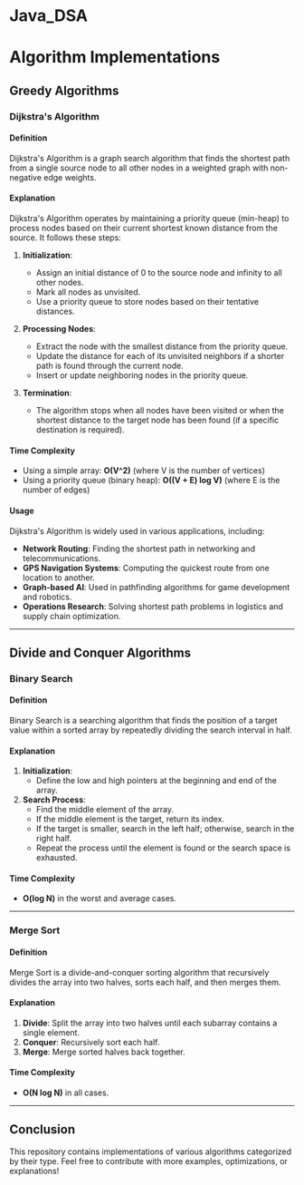 # Java_DSA

# Algorithm Implementations

## Greedy Algorithms

### Dijkstra's Algorithm

#### Definition
Dijkstra's Algorithm is a graph search algorithm that finds the shortest path from a single source node to all other nodes in a weighted graph with non-negative edge weights.

#### Explanation
Dijkstra's Algorithm operates by maintaining a priority queue (min-heap) to process nodes based on their current shortest known distance from the source. It follows these steps:

1. **Initialization**:
   - Assign an initial distance of 0 to the source node and infinity to all other nodes.
   - Mark all nodes as unvisited.
   - Use a priority queue to store nodes based on their tentative distances.

2. **Processing Nodes**:
   - Extract the node with the smallest distance from the priority queue.
   - Update the distance for each of its unvisited neighbors if a shorter path is found through the current node.
   - Insert or update neighboring nodes in the priority queue.

3. **Termination**:
   - The algorithm stops when all nodes have been visited or when the shortest distance to the target node has been found (if a specific destination is required).

#### Time Complexity
- Using a simple array: **O(V^2)** (where V is the number of vertices)
- Using a priority queue (binary heap): **O((V + E) log V)** (where E is the number of edges)

#### Usage
Dijkstra's Algorithm is widely used in various applications, including:
- **Network Routing**: Finding the shortest path in networking and telecommunications.
- **GPS Navigation Systems**: Computing the quickest route from one location to another.
- **Graph-based AI**: Used in pathfinding algorithms for game development and robotics.
- **Operations Research**: Solving shortest path problems in logistics and supply chain optimization.

---

## Divide and Conquer Algorithms

### Binary Search

#### Definition
Binary Search is a searching algorithm that finds the position of a target value within a sorted array by repeatedly dividing the search interval in half.

#### Explanation
1. **Initialization**:
   - Define the low and high pointers at the beginning and end of the array.
2. **Search Process**:
   - Find the middle element of the array.
   - If the middle element is the target, return its index.
   - If the target is smaller, search in the left half; otherwise, search in the right half.
   - Repeat the process until the element is found or the search space is exhausted.

#### Time Complexity
- **O(log N)** in the worst and average cases.

---

### Merge Sort

#### Definition
Merge Sort is a divide-and-conquer sorting algorithm that recursively divides the array into two halves, sorts each half, and then merges them.

#### Explanation
1. **Divide**: Split the array into two halves until each subarray contains a single element.
2. **Conquer**: Recursively sort each half.
3. **Merge**: Merge sorted halves back together.

#### Time Complexity
- **O(N log N)** in all cases.

---

## Conclusion
This repository contains implementations of various algorithms categorized by their type. Feel free to contribute with more examples, optimizations, or explanations!

